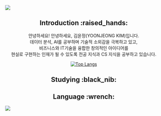 <img src="https://capsule-render.vercel.app/api?type=waving&color=gradient&height=200&section=header&text=Jerry's%20Github&fontSize=80" />

<div align=center>
  <h2>Introduction :raised_hands:</h2>
    안녕하세요! 안녕하세요, 김윤정(YOONJEONG KIM)입니다.<br>
    데이터 분석, AI를 공부하며 기술적 소외감을 극복하고 있고,<br>
    비즈니스와 IT기술을 융합한 창의적인 아이디어를<br>
    현실로 구현하는 인재가 될 수 있도록 전공 지식과 CS 지식을 공부하고 있습니다.
    
  [![Top Langs](https://github-readme-stats.vercel.app/api/top-langs/?username=kingodjerry)](https://github.com/anuraghazra/github-readme-stats)
</div>

<div align=center>
<h2>Studying :black_nib:</h2>
</div>

<div align=center>
<h2>Language :wrench:</h2>
</div>

<img src="https://capsule-render.vercel.app/api?type=waving&color=gradient&height=200&section=footer" />
